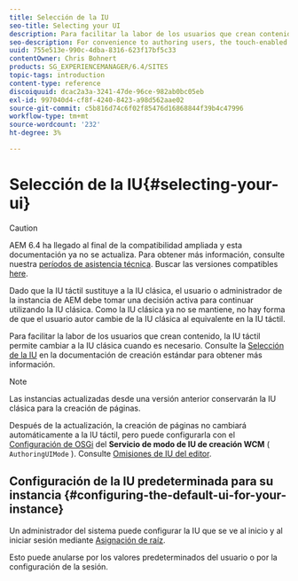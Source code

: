 ```yaml
---
title: Selección de la IU
seo-title: Selecting your UI
description: Para facilitar la labor de los usuarios que crean contenido, la IU táctil permite cambiar a la IU clásica cuando es necesario.
seo-description: For convenience to authoring users, the touch-enabled UI does allow for switching to the classic UI when necessary.
uuid: 755e513e-990c-4dba-8316-623f17bf5c33
contentOwner: Chris Bohnert
products: SG_EXPERIENCEMANAGER/6.4/SITES
topic-tags: introduction
content-type: reference
discoiquuid: dcac2a3a-3241-47de-96ce-982ab0bc05eb
exl-id: 997040d4-cf8f-4240-8423-a98d562aae02
source-git-commit: c5b816d74c6f02f85476d16868844f39b4c47996
workflow-type: tm+mt
source-wordcount: '232'
ht-degree: 3%

---
```


# Selección de la IU{#selecting-your-ui}

>[!CAUTION]
>
>AEM 6.4 ha llegado al final de la compatibilidad ampliada y esta documentación ya no se actualiza. Para obtener más información, consulte nuestra [períodos de asistencia técnica](https://helpx.adobe.com/es/support/programs/eol-matrix.html). Buscar las versiones compatibles [here](https://experienceleague.adobe.com/docs/).

Dado que la IU táctil sustituye a la IU clásica, el usuario o administrador de la instancia de AEM debe tomar una decisión activa para continuar utilizando la IU clásica. Como la IU clásica ya no se mantiene, no hay forma de que el usuario autor cambie de la IU clásica al equivalente en la IU táctil.

Para facilitar la labor de los usuarios que crean contenido, la IU táctil permite cambiar a la IU clásica cuando es necesario. Consulte la [Selección de la IU](/help/sites-authoring/select-ui.md) en la documentación de creación estándar para obtener más información.

>[!NOTE]
>
>Las instancias actualizadas desde una versión anterior conservarán la IU clásica para la creación de páginas.
>
>Después de la actualización, la creación de páginas no cambiará automáticamente a la IU táctil, pero puede configurarla con el [Configuración de OSGi](/help/sites-deploying/configuring-osgi.md) del **Servicio de modo de IU de creación WCM** ( `AuthoringUIMode` ). Consulte [Omisiones de IU del editor](#uioverridesfortheeditor).

## Configuración de la IU predeterminada para su instancia {#configuring-the-default-ui-for-your-instance}

Un administrador del sistema puede configurar la IU que se ve al inicio y al iniciar sesión mediante [Asignación de raíz](/help/sites-deploying/osgi-configuration-settings.md#daycqrootmapping).

Esto puede anularse por los valores predeterminados del usuario o por la configuración de la sesión.
